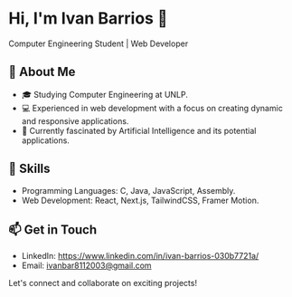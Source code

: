 # Hi, I'm Ivan Barrios 👋


Computer Engineering Student | Web Developer

## 🌱 About Me

- 🎓 Studying Computer Engineering at UNLP.
- 💻 Experienced in web development with a focus on creating dynamic and responsive applications.
- 🤖 Currently fascinated by Artificial Intelligence and its potential applications.

## 🔧 Skills

- Programming Languages: C, Java, JavaScript, Assembly.
- Web Development: React, Next.js, TailwindCSS, Framer Motion.

## 📫 Get in Touch

- LinkedIn: https://www.linkedin.com/in/ivan-barrios-030b7721a/
- Email: ivanbar8112003@gmail.com

Let's connect and collaborate on exciting projects!
